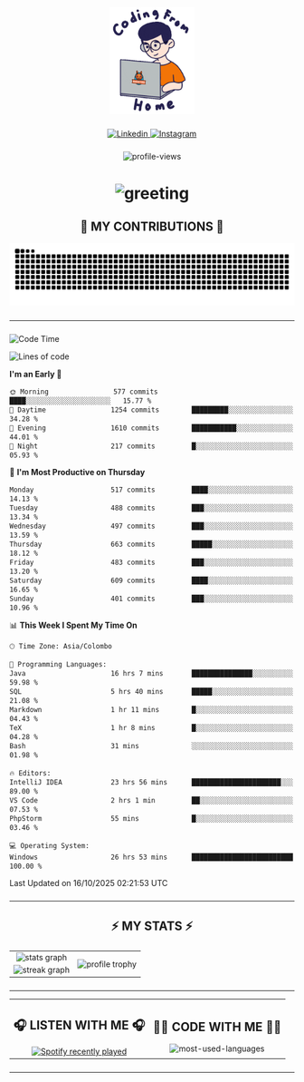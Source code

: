 <div align="center">
    <img width="150" src="./assets/top.gif" alt="top-image"/>
</div>

###    

<div align="center">
    <a href="https://www.linkedin.com/in/nureka-rodrigo/" target="_blank">
        <img src="https://user-images.githubusercontent.com/74038190/235294012-0a55e343-37ad-4b0f-924f-c8431d9d2483.gif" width="50px" alt="Linkedin"/>
    </a>
    <a href="https://www.instagram.com/nureka_rodrigo/" target="_blank">
        <img src="https://user-images.githubusercontent.com/74038190/235294013-a33e5c43-a01c-43f6-b44d-a406d8b4ab75.gif" width="50px"  alt="Instagram"/>
    </a>
</div>

###    

<div align="center">
    <img src="https://komarev.com/ghpvc/?username=nureka-rodrigo&color=blue" alt="profile-views"/>
</div> 

###    

<h1 align="center">
    <img src="https://readme-typing-svg.herokuapp.com/?font=Righteous&size=35&center=true&vCenter=true&width=500&height=70&duration=4000&lines=Hi+There!+👋;+I'm+Nureka+Rodrigo!;" alt="greeting"/>
</h1> 

###

<h2 align="center">🐍 MY CONTRIBUTIONS 🐍</h2>

<div align="center">
    <img alt="snake eating my contributions" src="https://raw.githubusercontent.com/nureka-rodrigo/nureka-rodrigo/output/github-contribution-grid-snake.svg"/>
</div> 

###

<hr/>

###

<!--START_SECTION:waka-->
![Code Time](http://img.shields.io/badge/Code%20Time-1%2C760%20hrs%2048%20mins-blue)

![Lines of code](https://img.shields.io/badge/From%20Hello%20World%20I%27ve%20Written-831.7%20thousand%20lines%20of%20code-blue)

**I'm an Early 🐤** 

```text
🌞 Morning                577 commits         ████░░░░░░░░░░░░░░░░░░░░░   15.77 % 
🌆 Daytime                1254 commits        █████████░░░░░░░░░░░░░░░░   34.28 % 
🌃 Evening                1610 commits        ███████████░░░░░░░░░░░░░░   44.01 % 
🌙 Night                  217 commits         █░░░░░░░░░░░░░░░░░░░░░░░░   05.93 % 
```
📅 **I'm Most Productive on Thursday** 

```text
Monday                   517 commits         ████░░░░░░░░░░░░░░░░░░░░░   14.13 % 
Tuesday                  488 commits         ███░░░░░░░░░░░░░░░░░░░░░░   13.34 % 
Wednesday                497 commits         ███░░░░░░░░░░░░░░░░░░░░░░   13.59 % 
Thursday                 663 commits         █████░░░░░░░░░░░░░░░░░░░░   18.12 % 
Friday                   483 commits         ███░░░░░░░░░░░░░░░░░░░░░░   13.20 % 
Saturday                 609 commits         ████░░░░░░░░░░░░░░░░░░░░░   16.65 % 
Sunday                   401 commits         ███░░░░░░░░░░░░░░░░░░░░░░   10.96 % 
```


📊 **This Week I Spent My Time On** 

```text
🕑︎ Time Zone: Asia/Colombo

💬 Programming Languages: 
Java                     16 hrs 7 mins       ███████████████░░░░░░░░░░   59.98 % 
SQL                      5 hrs 40 mins       █████░░░░░░░░░░░░░░░░░░░░   21.08 % 
Markdown                 1 hr 11 mins        █░░░░░░░░░░░░░░░░░░░░░░░░   04.43 % 
TeX                      1 hr 8 mins         █░░░░░░░░░░░░░░░░░░░░░░░░   04.28 % 
Bash                     31 mins             ░░░░░░░░░░░░░░░░░░░░░░░░░   01.98 % 

🔥 Editors: 
IntelliJ IDEA            23 hrs 56 mins      ██████████████████████░░░   89.00 % 
VS Code                  2 hrs 1 min         ██░░░░░░░░░░░░░░░░░░░░░░░   07.53 % 
PhpStorm                 55 mins             █░░░░░░░░░░░░░░░░░░░░░░░░   03.46 % 

💻 Operating System: 
Windows                  26 hrs 53 mins      █████████████████████████   100.00 % 
```


 Last Updated on 16/10/2025 02:21:53 UTC
<!--END_SECTION:waka-->

###

<hr/>

###

<h2 align="center">⚡ MY STATS ⚡</h2>

###    

<div align="center">
    <table>
        <tr>
            <td align="center">
                <img src="https://github-readme-stats.vercel.app/api?username=nureka-rodrigo&show_icons=true&count_private=true&theme=dark" alt="stats graph"/>
            </td>
            <td rowspan="2" align="center">
                <img align="center" src="https://github-profile-trophy.vercel.app/?username=nureka-rodrigo&theme=darkhub&no-bg=true&margin-w=5&margin-h=5&column=3" alt="profile trophy" />
            </td>
        </tr>
        <tr>
            <td align="center">
                <img src="https://streak-stats.demolab.com?user=nureka-rodrigo&theme=dark" alt="streak graph"/>
            </td>
        </tr>
    </table>
</div> 

###

<hr/>

<div align="center">
    <table>
        <tr>
            <td align="center">
                <h2>🎧 LISTEN WITH ME 🎧</h2>
                <a href="https://open.spotify.com/user/zjqfkmbawszam1irs05fwxsls">
                    <img src="https://spotify-recently-played-readme.vercel.app/api?user=zjqfkmbawszam1irs05fwxsls&count=5&unique=true" alt="Spotify recently played"  />
                </a>
            </td>
            <td align="center">
                <h2>👨‍💻 CODE WITH ME 👨‍💻</h2>
                <img src="https://github-readme-stats.vercel.app/api/wakatime?username=@nureka99&theme=dark&compact=True&langs_count=10" alt="most-used-languages"/>
            </td>
        </tr>
    </table>
</div> 

###

<hr/>
